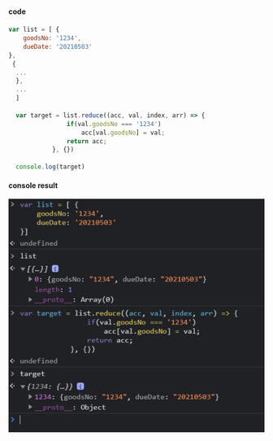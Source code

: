 #### code 
```js
var list = [ {
    goodsNo: '1234',
    dueDate: '20210503'
},
 {
  ...
  },
  ...
  ]
  
  var target = list.reduce((acc, val, index, arr) => {    
                if(val.goodsNo === '1234')
                    acc[val.goodsNo] = val;
                return acc;
            }, {})
           
  console.log(target)
 ```
 
#### console result
 <img src="../src/0414console.PNG">
 


